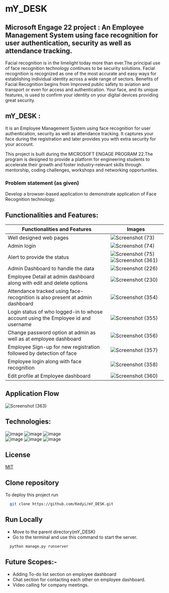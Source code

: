 # mY_DESK
## Microsoft Engage 22 project : An Employee Management System using face recognition for user authentication, security as well as attendance tracking.

Facial recognition is in the limelight today more than ever.The principal use of face recognition technology continues to be security solutions. Facial recognition is recognized as one of the most accurate and easy ways for establishing individual identity across a wide range of sectors.
Benefits of Facial Recognition begins from Improved public safety to aviation and transport or even for access and authentication.
Your face, and its unique features, is used to confirm your identity on your digital devices providing great security.

## mY_DESK :
It is an Employee Management System using face recognition for user authentication, security as well as attendance tracking.
It captures your face during the registration and later provides you with extra security for your account.

This project is built during the MICROSOFT ENGAGE PROGRAM 22.The program is designed to provide a platform for engineering students to accelerate their growth and foster industry-relevant skills through mentorship, coding challenges, workshops and networking opportunities.

### Problem statement (as given)

Develop a browser-based application to demonstrate application of Face Recognition technology.

## Functionalities and Features:
   |Functionalities and Features|Images|
   |--------------------------- | ------|
   |Well designed web pages|![Screenshot (73)](https://user-images.githubusercontent.com/93571457/170647648-b333d988-b1ef-4924-a478-cf55d9fd2a48.png)|
   |Admin login |![Screenshot (74)](https://user-images.githubusercontent.com/93571457/170647727-85e26020-4f07-41e1-bf58-113d7fe811df.png)|
   |Alert to provide the status|![Screenshot (75)](https://user-images.githubusercontent.com/93571457/170647789-ea5f452b-f038-4399-803d-ac4a0cec75cc.png)![Screenshot (361)](https://user-images.githubusercontent.com/93571457/170647874-eb708938-2d8e-420e-b37e-07fe9d6bc79a.png)|
   |Admin Dashboard to handle the data|![Screenshot (226)](https://user-images.githubusercontent.com/93571457/170648486-343fd5f4-b583-466c-8f93-0e294986bd0b.png)|
   |Employee Detail at admin dashboard along with edit and delete options|![Screenshot (230)](https://user-images.githubusercontent.com/93571457/170648552-2b0b29fc-fd48-4861-8f3f-125f8724e4b4.png)|
   |Attendance tracked using face-recognition is also present at admin dashboard|![Screenshot (354)](https://user-images.githubusercontent.com/93571457/170648594-bcf1915c-f3c7-4c87-8268-91a07d383ce3.png)|
   |Login status of who logged-in to whose account using the Employee id and username|![Screenshot (355)](https://user-images.githubusercontent.com/93571457/170648650-3a1c10a3-6456-48b1-8258-51e93cdb4e78.png)|
   |Change password option at admin as well as at employee dashboard|![Screenshot (356)](https://user-images.githubusercontent.com/93571457/170648703-5cbe02d8-6630-4019-af38-db8dac911c7e.png)|
   |Employee Sign-up for new registration followed by detection of face|![Screenshot (357)](https://user-images.githubusercontent.com/93571457/170648760-ddf809a1-ff88-49da-b537-f138e4627fb7.png)|
   |Employee login along with face recognition|![Screenshot (358)](https://user-images.githubusercontent.com/93571457/170648864-a0e76856-f74b-46e5-83b3-016097a19d8a.png)|
   |Edit profile at Employee dashboard|![Screenshot (360)](https://user-images.githubusercontent.com/93571457/170648933-2045259b-ecb1-40ab-8c11-c2e8e1506a4e.png)|
   
   ## Application Flow
   ![Screenshot (363)](https://user-images.githubusercontent.com/93571457/170649560-ed185776-95fd-4458-89cd-5fba49ca09a9.png)
   
   ## Technologies:
   
![image](https://user-images.githubusercontent.com/93571457/170847553-9b33e73c-0717-48ae-87b6-0c6e1dba12db.png) 
![image](https://user-images.githubusercontent.com/93571457/170847560-840b04d9-2dab-4d35-897b-742c0ee6f34d.png)
![image](https://user-images.githubusercontent.com/93571457/170847569-492f9687-b6e7-4ad2-9e2d-0c80cfaca38a.png)                              
![image](https://user-images.githubusercontent.com/93571457/170847679-e4d24cd0-d7f9-4145-a9a9-092618aafdb1.png)                                                    ![image](https://user-images.githubusercontent.com/93571457/170847497-ddaf78d1-7730-4c10-9ef3-0d89a7dc7195.png)
![image](https://user-images.githubusercontent.com/93571457/170847960-59154026-2117-407f-b062-7633baf10eca.png)



  



   
## License

[MIT](https://choosealicense.com/licenses/mit/)

## Clone repository

To deploy this project run

```bash
  git clone https://github.com/Kedyi/mY_DESK.git
```


## Run Locally

- Move to the parent directory(mY_DESK)
- Go to the terminal and use this command to start the server.

```bash
  python manage.py runserver
```
    
## Future Scopes:-
- Adding To-do list section on employee dashboard
- Chat section for contacting each other on employee dashboard.
- Video calling for company meetings.



